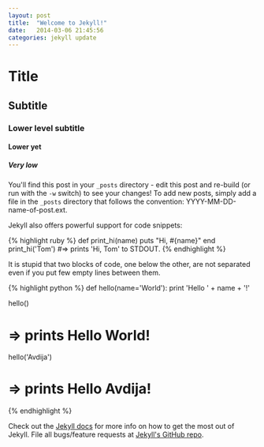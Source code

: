 ```yaml
---
layout: post
title:  "Welcome to Jekyll!"
date:   2014-03-06 21:45:56
categories: jekyll update
---
```


# Title
## Subtitle
### Lower level subtitle
#### Lower yet
##### Very low


You'll find this post in your `_posts` directory - edit this post and re-build (or run with the `-w` switch) to see your changes!
To add new posts, simply add a file in the `_posts` directory that follows the convention: YYYY-MM-DD-name-of-post.ext.

Jekyll also offers powerful support for code snippets:

{% highlight ruby %}
def print_hi(name)
  puts "Hi, #{name}"
end
print_hi('Tom')
#=> prints 'Hi, Tom' to STDOUT.
{% endhighlight %}

It is stupid that two blocks of code, one below the other, are not separated even if you put few empty lines between them.
  
{% highlight python %}
def hello(name='World'):
    print 'Hello ' + name + '!'

hello()
# => prints Hello World!
hello('Avdija')
# => prints Hello Avdija!
{% endhighlight %}

Check out the [Jekyll docs][jekyll] for more info on how to get the most out of Jekyll. File all bugs/feature requests at [Jekyll's GitHub repo][jekyll-gh].

[jekyll-gh]: https://github.com/mojombo/jekyll
[jekyll]:    http://jekyllrb.com
